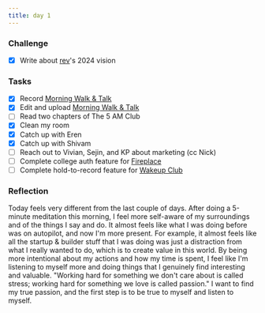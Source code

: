 ```yaml
---
title: day 1
---
```


### Challenge

- [x] Write about [rev](https://rev.school)'s 2024 vision

### Tasks

- [x] Record [Morning Walk & Talk](https://www.youtube.com/playlist?list=PLV4wvVQg3Ij9KLKERa1giDFAV5UQ4e9yg)
- [x] Edit and upload [Morning Walk & Talk](https://www.youtube.com/playlist?list=PLV4wvVQg3Ij9KLKERa1giDFAV5UQ4e9yg)
- [ ] Read two chapters of The 5 AM Club
- [x] Clean my room
- [x] Catch up with Eren
- [x] Catch up with Shivam
- [ ] Reach out to Vivian, Sejin, and KP about marketing (cc Nick)
- [ ] Complete college auth feature for [Fireplace](https://makefireplace.com)
- [ ] Complete hold-to-record feature for [Wakeup Club](https://wakeupclubapp.com)

### Reflection

Today feels very different from the last couple of days. After doing a 5-minute meditation this morning, I feel more self-aware of my surroundings and of the things I say and do. It almost feels like what I was doing before was on autopilot, and now I'm more present. For example, it almost feels like all the startup & builder stuff that I was doing was just a distraction from what I really wanted to do, which is to create value in this world. By being more intentional about my actions and how my time is spent, I feel like I'm listening to myself more and doing things that I genuinely find interesting and valuable. "Working hard for something we don't care about is called stress; working hard for something we love is called passion." I want to find my true passion, and the first step is to be true to myself and listen to myself.
